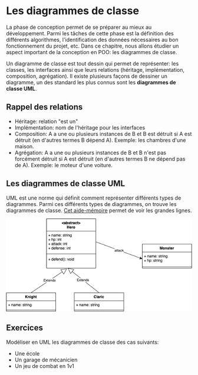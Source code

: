 # Les diagrammes de classe

La phase de conception permet de se préparer au mieux au développement.
Parmi les tâches de cette phase est la définition des différents algorithmes, l'identification des données nécessaires au bon fonctionnement du projet, etc.
Dans ce chapitre, nous allons étudier un aspect important de la conception en POO: les diagrammes de classe.

Un diagramme de classe est tout dessin qui permet de représenter: les classes, les interfaces ainsi que leurs relations (héritage, implémentation, composition, agrégation). Il existe plusieurs façons de dessiner un diagramme, un des standard les plus connus sont les **diagrammes de classe UML**.

## Rappel des relations

-   Héritage: relation "est un"
-   Implémentation: nom de l'héritage pour les interfaces
-   Composition: A a une ou plusieurs instances de B et B est détruit si A est détruit (en d'autres termes B dépend A). Exemple: les chambres d'une maison.
-   Agrégation: A a une ou plusieurs instances de B et B n'est pas forcément détruit si A est détruit (en d'autres termes B ne dépend pas de A). Exemple: le moteur d'une voiture.

## Les diagrammes de classe UML

UML est une norme qui définit comment représenter différents types de diagrammes.
Parmi ces différents types de diagrammes, on trouve les diagrammes de classe.
[Cet aide-mémoire](https://khalilstemmler.com/articles/uml-cheatsheet/) permet de voir les grandes lignes.

![Exemple UML](./img/uml01.png)

## Exercices

Modéliser en UML les diagrammes de classe des cas suivants:

-   Une école
-   Un garage de mécanicien
-   Un jeu de combat en 1v1

